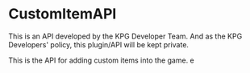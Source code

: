 # CustomItemAPI
This is an API developed by the KPG Developer Team. And as the KPG Developers' policy, this plugin/API will be kept private. 

This is the API for adding custom items into the game. e
